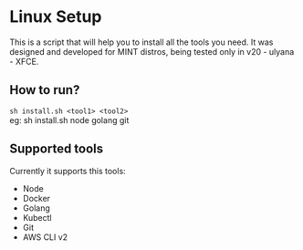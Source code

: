 # Linux Setup
This is a script that will help you to install all the tools you need.
It was designed and developed for MINT distros, being tested only in v20 - ulyana - XFCE.

## How to run?
`sh install.sh <tool1> <tool2>`\
eg: sh install.sh node golang git

## Supported tools
Currently it supports this tools:
- Node
- Docker
- Golang
- Kubectl
- Git
- AWS CLI v2